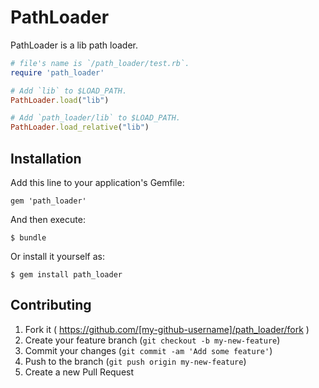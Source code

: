 # PathLoader

PathLoader is a lib path loader.

```ruby
# file's name is `/path_loader/test.rb`.
require 'path_loader'

# Add `lib` to $LOAD_PATH.
PathLoader.load("lib")

# Add `path_loader/lib` to $LOAD_PATH.
PathLoader.load_relative("lib")
```

## Installation

Add this line to your application's Gemfile:

    gem 'path_loader'

And then execute:

    $ bundle

Or install it yourself as:

    $ gem install path_loader

## Contributing

1. Fork it ( https://github.com/[my-github-username]/path_loader/fork )
2. Create your feature branch (`git checkout -b my-new-feature`)
3. Commit your changes (`git commit -am 'Add some feature'`)
4. Push to the branch (`git push origin my-new-feature`)
5. Create a new Pull Request
